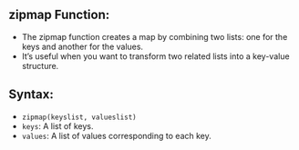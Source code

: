 ## zipmap Function:
- The zipmap function creates a map by combining two lists: one for the keys and another for the values.
- It’s useful when you want to transform two related lists into a key-value structure.

## Syntax:
- `zipmap(keyslist, valueslist)`
- `keys`: A list of keys.
- `values`: A list of values corresponding to each key.
